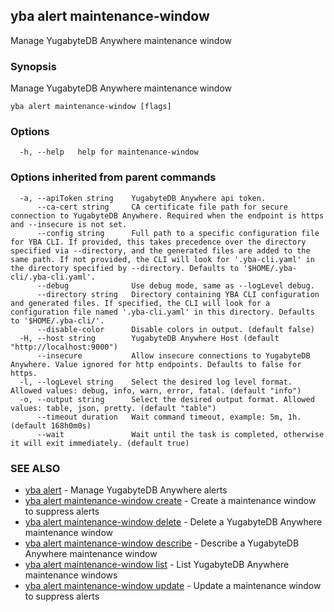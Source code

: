 ## yba alert maintenance-window

Manage YugabyteDB Anywhere maintenance window

### Synopsis

Manage YugabyteDB Anywhere maintenance window

```
yba alert maintenance-window [flags]
```

### Options

```
  -h, --help   help for maintenance-window
```

### Options inherited from parent commands

```
  -a, --apiToken string    YugabyteDB Anywhere api token.
      --ca-cert string     CA certificate file path for secure connection to YugabyteDB Anywhere. Required when the endpoint is https and --insecure is not set.
      --config string      Full path to a specific configuration file for YBA CLI. If provided, this takes precedence over the directory specified via --directory, and the generated files are added to the same path. If not provided, the CLI will look for '.yba-cli.yaml' in the directory specified by --directory. Defaults to '$HOME/.yba-cli/.yba-cli.yaml'.
      --debug              Use debug mode, same as --logLevel debug.
      --directory string   Directory containing YBA CLI configuration and generated files. If specified, the CLI will look for a configuration file named '.yba-cli.yaml' in this directory. Defaults to '$HOME/.yba-cli/'.
      --disable-color      Disable colors in output. (default false)
  -H, --host string        YugabyteDB Anywhere Host (default "http://localhost:9000")
      --insecure           Allow insecure connections to YugabyteDB Anywhere. Value ignored for http endpoints. Defaults to false for https.
  -l, --logLevel string    Select the desired log level format. Allowed values: debug, info, warn, error, fatal. (default "info")
  -o, --output string      Select the desired output format. Allowed values: table, json, pretty. (default "table")
      --timeout duration   Wait command timeout, example: 5m, 1h. (default 168h0m0s)
      --wait               Wait until the task is completed, otherwise it will exit immediately. (default true)
```

### SEE ALSO

* [yba alert](yba_alert.md)	 - Manage YugabyteDB Anywhere alerts
* [yba alert maintenance-window create](yba_alert_maintenance-window_create.md)	 - Create a maintenance window to suppress alerts
* [yba alert maintenance-window delete](yba_alert_maintenance-window_delete.md)	 - Delete a YugabyteDB Anywhere maintenance window
* [yba alert maintenance-window describe](yba_alert_maintenance-window_describe.md)	 - Describe a YugabyteDB Anywhere maintenance window
* [yba alert maintenance-window list](yba_alert_maintenance-window_list.md)	 - List YugabyteDB Anywhere maintenance windows
* [yba alert maintenance-window update](yba_alert_maintenance-window_update.md)	 - Update a maintenance window to suppress alerts

